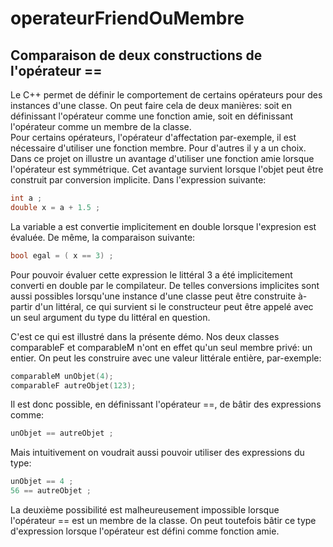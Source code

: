 # operateurFriendOuMembre
## Comparaison de deux constructions de l'opérateur ==

Le C++ permet de définir le comportement de certains opérateurs pour des instances d'une classe.
On peut faire cela de deux manières: soit en définissant l'opérateur comme une fonction amie, soit en définissant l'opérateur comme un membre de la classe.  
Pour certains opérateurs, l'opérateur d'affectation par-exemple,  il est nécessaire d'utiliser une fonction membre. Pour d'autres il y a un choix.
Dans ce projet on illustre un avantage d'utiliser une fonction amie lorsque l'opérateur est symmétrique.  Cet avantage survient lorsque l'objet peut être
construit par conversion implicite.
Dans l'expression suivante:

```C++
int a ;
double x = a + 1.5 ;
```

La variable a est convertie implicitement en double lorsque l'expresion est évaluée.  De même, la comparaison suivante:

```C++
bool egal = ( x == 3) ; 
```

Pour pouvoir évaluer cette expression le littéral 3 a été implicitement converti en double par le compilateur.  De telles conversions implicites sont aussi 
possibles lorsqu'une instance d'une classe peut être construite à-partir d'un littéral, ce qui survient si le constructeur peut être appelé avec un seul argument
du type du littéral en question.

C'est ce qui est illustré dans la présente démo.  Nos deux classes comparableF et comparableM n'ont en effet qu'un seul membre privé: un entier.  On peut les 
construire avec une valeur littérale entière, par-exemple:

```C++
comparableM unObjet(4);
comparableF autreObjet(123);
```

Il est donc possible, en définissant l'opérateur ==,  de bâtir des expressions comme:

```C++
unObjet == autreObjet ;
```

Mais intuitivement on voudrait aussi pouvoir utiliser des expressions du type:

```C++
unObjet == 4 ;
56 == autreObjet ;
```

La deuxième possibilité est malheureusement impossible lorsque l'opérateur == est un membre de la classe.  On peut toutefois bâtir ce type d'expression
lorsque l'opérateur est défini comme fonction amie.

